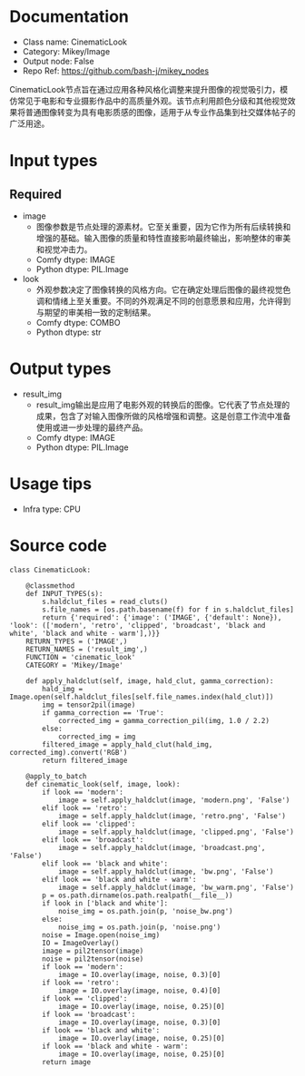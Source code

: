 # Documentation
- Class name: CinematicLook
- Category: Mikey/Image
- Output node: False
- Repo Ref: https://github.com/bash-j/mikey_nodes

CinematicLook节点旨在通过应用各种风格化调整来提升图像的视觉吸引力，模仿常见于电影和专业摄影作品中的高质量外观。该节点利用颜色分级和其他视觉效果将普通图像转变为具有电影质感的图像，适用于从专业作品集到社交媒体帖子的广泛用途。

# Input types
## Required
- image
    - 图像参数是节点处理的源素材。它至关重要，因为它作为所有后续转换和增强的基础。输入图像的质量和特性直接影响最终输出，影响整体的审美和视觉冲击力。
    - Comfy dtype: IMAGE
    - Python dtype: PIL.Image
- look
    - 外观参数决定了图像转换的风格方向。它在确定处理后图像的最终视觉色调和情绪上至关重要。不同的外观满足不同的创意愿景和应用，允许得到与期望的审美相一致的定制结果。
    - Comfy dtype: COMBO
    - Python dtype: str

# Output types
- result_img
    - result_img输出是应用了电影外观的转换后的图像。它代表了节点处理的成果，包含了对输入图像所做的风格增强和调整。这是创意工作流中准备使用或进一步处理的最终产品。
    - Comfy dtype: IMAGE
    - Python dtype: PIL.Image

# Usage tips
- Infra type: CPU

# Source code
```
class CinematicLook:

    @classmethod
    def INPUT_TYPES(s):
        s.haldclut_files = read_cluts()
        s.file_names = [os.path.basename(f) for f in s.haldclut_files]
        return {'required': {'image': ('IMAGE', {'default': None}), 'look': (['modern', 'retro', 'clipped', 'broadcast', 'black and white', 'black and white - warm'],)}}
    RETURN_TYPES = ('IMAGE',)
    RETURN_NAMES = ('result_img',)
    FUNCTION = 'cinematic_look'
    CATEGORY = 'Mikey/Image'

    def apply_haldclut(self, image, hald_clut, gamma_correction):
        hald_img = Image.open(self.haldclut_files[self.file_names.index(hald_clut)])
        img = tensor2pil(image)
        if gamma_correction == 'True':
            corrected_img = gamma_correction_pil(img, 1.0 / 2.2)
        else:
            corrected_img = img
        filtered_image = apply_hald_clut(hald_img, corrected_img).convert('RGB')
        return filtered_image

    @apply_to_batch
    def cinematic_look(self, image, look):
        if look == 'modern':
            image = self.apply_haldclut(image, 'modern.png', 'False')
        elif look == 'retro':
            image = self.apply_haldclut(image, 'retro.png', 'False')
        elif look == 'clipped':
            image = self.apply_haldclut(image, 'clipped.png', 'False')
        elif look == 'broadcast':
            image = self.apply_haldclut(image, 'broadcast.png', 'False')
        elif look == 'black and white':
            image = self.apply_haldclut(image, 'bw.png', 'False')
        elif look == 'black and white - warm':
            image = self.apply_haldclut(image, 'bw_warm.png', 'False')
        p = os.path.dirname(os.path.realpath(__file__))
        if look in ['black and white']:
            noise_img = os.path.join(p, 'noise_bw.png')
        else:
            noise_img = os.path.join(p, 'noise.png')
        noise = Image.open(noise_img)
        IO = ImageOverlay()
        image = pil2tensor(image)
        noise = pil2tensor(noise)
        if look == 'modern':
            image = IO.overlay(image, noise, 0.3)[0]
        if look == 'retro':
            image = IO.overlay(image, noise, 0.4)[0]
        if look == 'clipped':
            image = IO.overlay(image, noise, 0.25)[0]
        if look == 'broadcast':
            image = IO.overlay(image, noise, 0.3)[0]
        if look == 'black and white':
            image = IO.overlay(image, noise, 0.25)[0]
        if look == 'black and white - warm':
            image = IO.overlay(image, noise, 0.25)[0]
        return image
```